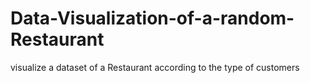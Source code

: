 # Data-Visualization-of-a-random-Restaurant
visualize a dataset of a Restaurant according to the type of customers 
